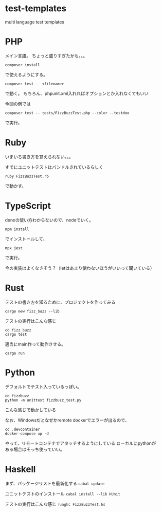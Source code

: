 # test-templates
multi language test templates

# PHP
メイン言語。
ちょっと盛りすぎたかも。。。

```
composer install
```
で使えるようにする。

```
composer test -- <filename>
```

で動く。
もちろん、phpunit.xml入れればオプションとか入れなくてもいい

今回の例では

```
composer test -- tests/FizzBuzzTest.php --color --testdox
```

で実行。

# Ruby
いまいち書き方を覚えられない。。。

すでにユニットテストはバンドルされているらしく

```
ruby FizzBuzzTest.rb 
```

で動かす。

# TypeScript
denoの使い方わからないので、nodeでいく。

```
npm install
```
でインストールして、

```
npx jest
```
で実行。

今の実装はよくなさそう？（letはあまり使わないほうがいいって聞いている）

# Rust
テストの書き方を知るために、プロジェクトを作ってみる

```
cargo new fizz_buzz --lib
```

テストの実行はこんな感じ
```
cd fizz_buzz
cargo test
```

適当にmain作って動作させる。

```
cargo run
```

# Python
デフォルトでテスト入っているっぽい。

```
cd fizzbuzz
python -m unittest fizzbuzz_test.py 
```

こんな感じで動かしている

なお、Windowsだとなぜかremote dockerでエラーが出るので、

```
cd .devcontainer
docker-compose up -d
```

やって、リモートコンテナでアタッチするようにしている
ローカルにpythonがある場合はそっち使っていい。

# Haskell
まず、パッケージリストを最新化する
`cabal update`

ユニットテストのインストール
`cabal install --lib HUnit`

テストの実行はこんな感じ
`runghc FizzBuzzTest.hs`